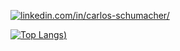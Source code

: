 <a href="https://www.linkedin.com/in/carlos-schumacher/"><img src="https://img.shields.io/badge/LinkedIn-0077B5?style=for-the-badge&logo=linkedin&logoColor=white" alt="linkedin.com/in/carlos-schumacher/"></a>    

[![Top Langs](https://github-readme-stats.vercel.app/api/top-langs/?username=carlosdu00&layout=compact&theme=radical))](https://github.com/anuraghazra/github-readme-stats)

